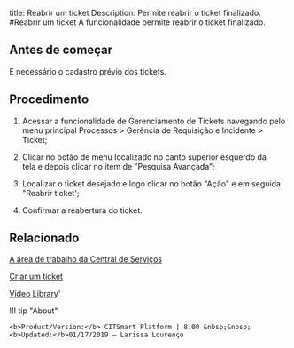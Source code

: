 title: Reabrir um ticket
Description: Permite reabrir o ticket finalizado.
#Reabrir um ticket
A funcionalidade permite reabrir o ticket finalizado.

Antes de começar 
-----------------

É necessário o cadastro prévio dos tickets.

Procedimento
------------

1.  Acessar a funcionalidade de Gerenciamento de Tickets navegando pelo menu
    principal Processos \> Gerência de Requisição e Incidente \> Ticket;

2.  Clicar no botão de menu localizado no canto superior esquerdo da tela e
    depois clicar no item de "Pesquisa Avançada"*;*

3.  Localizar o ticket desejado e logo clicar no botão "Ação" e em seguida
    "Reabrir ticket';

4.  Confirmar a reabertura do ticket.

Relacionado
-----------

[A área de trabalho da Central de Serviços](/pt-br/citsmart-platform-8/processes/tickets/use/desktop-of-service-desk.html)

[Criar um ticket](/pt-br/citsmart-platform-8/processes/tickets/use/create-ticket.html)

<i class='fa fa-youtube-play  fa-2x' style='color:#97ce17;vertical-align: middle;'> </i> [Video Library](https://www.youtube.com/playlist?list=PLB5qK2uzf2ROn4Xs6UdH84Ujzta2iJ6Ei)'

!!! tip "About"

    <b>Product/Version:</b> CITSmart Platform | 8.00 &nbsp;&nbsp;
    <b>Updated:</b>01/17/2019 – Larissa Lourenço

